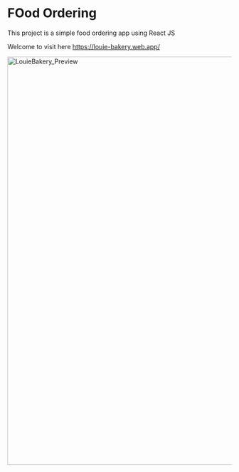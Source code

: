# FOod Ordering
This project is a simple food ordering app using React JS 

Welcome to visit here
https://louie-bakery.web.app/

<img width="916" alt="LouieBakery_Preview" src="https://user-images.githubusercontent.com/42802168/174473115-6b7c4c62-ac1f-47ff-95d7-cf833d89f42a.png">


